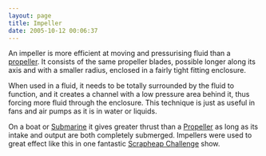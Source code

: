 ```yaml
---
layout: page
title: Impeller
date: 2005-10-12 00:06:37
---
```

An impeller is more efficient at moving and pressurising fluid than a [propeller](/wiki/propeller.html "Propeller"). It consists of the same propeller blades, possible longer along its axis and with a smaller radius, enclosed in a fairly tight fitting enclosure.

When used in a fluid, it needs to be totally surrounded by the fluid to function, and it creates a channel with a low pressure area behind it, thus forcing more fluid through the enclosure. This technique is just as useful in fans and air pumps as it is in water or liquids.

On a boat or [Submarine](/wiki/submarine.html "SubMarine") it gives greater thrust than a [Propeller](/wiki/propeller.html "Propeller") as long as its intake and output are both completely submerged. Impellers were used to great effect like this in one fantastic [Scrapheap Challenge](/wiki/scrapheap_challenge.html "Quirky British Gameshow") show.
